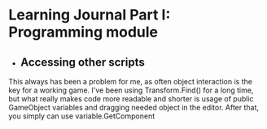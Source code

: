 # Learning Journal Part I: Programming module


* ##  Accessing other scripts
This always has been a problem for me, as often object interaction is the key for a working game. I've been using Transform.Find() for a long time, but what really makes code more readable and shorter is usage of public GameObject variables and dragging needed object in the editor. After that, you simply can use variable.GetComponent<script>() to access everything you need. 
  
* ## Camera clipping into objects
I've been doing RTS-like camera for my game and encountered a problem, when zoomed too much camera just goes throught object, which was not ideal. While this not exactly saves from every possible clipping, Mathf.Clamp() sets boundries on where your camera can go up/down and left/right, solving my issue. 

Overall for camera tutorial I found very usefull this Brackeys video: 
https://www.youtube.com/results?search_query=unity+how+to+make+rts+

* ## Weird results while using OnMouseDrag()
I got unexpected results when tried OnMouseDrag() to throw objects. Part of those were resolved by changing cursor coordinates to world coordinates with WorldToScreenPoint(). 
It was the only thing concerning this method, that got resolved, sadly. When dragged down, dice will clip through colliders and fall down. Trying to hardcode lowest coordinate just ended up with dice sometimes flying to the mars. Direction was unpredicted. 

Summary: don't touch OnMouseDrag() for physic-related things. 

Also, nice video on OnMouseDrag() for anything not physics-related:
https://www.youtube.com/watch?v=0yHBDZHLRbQ&ab_channel=Jayanam

* ## Don't overcomplicate 
This is follow up for the last one. Sometimes your overcomples method that is timesink in project can be replaced with really basic solution. If you start from such basic things, it will be easier to determine if they are going to be enough to make project work. However, if you start from complex ideas, there is a lot time to waste befor you can say 
that this idea is not going to work out. 
It happened way too many times, so its time to write it down. 

* ## Throws are not random enough 
Dice tends to land on few sides, as launching it up is not enough. AddTorque() solves this, with randomised values, so it spins while falling. Learned this (and proper way of adding colliders to sides instead of raycasting and overcomplicating again) here:

https://www.youtube.com/watch?v=i4-EAZpJwV4&ab_channel=xOctoManx

* ## GitHub Desktop

So, when you commit, you need to press "push" button as well or your stuff will not be visible online. Good thing I noticed before deadline, huh. 

# Learning Journal Part II: 3DGD module

* ## Text UI component 

So, unity does not recognise this one unless you impored UI things with `using UnityEngine.UI;` .

* ## Tooltips! 

A lot of tooltips. Learned how to create them, how to scale sprites and many more here:

https://www.youtube.com/watch?v=bglMAlyYCEU&list=PLX-uZVK_0K_6JEecbu3Y-nVnANJznCzix&index=67&ab_channel=inScopeStudios

* ## TextMeshPro

So, many tutorials are outdated and TextMeshPro is now part of Unity by default, you don't have too look for it in Asset Store. 


# Learning Journal Part III: Links

Not exactly mindblowing stuff, just links I used more than once or something I had to google. 

### Text, again
https://answers.unity.com/questions/864840/how-to-access-textscript-component-in-unity.html

### Markdown and images
https://stackoverflow.com/questions/14494747/how-to-add-images-to-readme-md-on-github

### Vector3.up 
https://docs.unity3d.com/ScriptReference/Vector3-up.html

### Rb velocity syntax 
https://docs.unity3d.com/ScriptReference/Rigidbody-velocity.html

### Markdown guide
https://www.markdownguide.org/basic-syntax/

### Components in child
https://answers.unity.com/questions/1389872/getcomponentinchildren.html
https://answers.unity.com/questions/1357365/how-do-i-access-childs-with-name-and-getcomponent.html

### Coursor position
https://docs.unity3d.com/ScriptReference/Input-mousePosition.html

